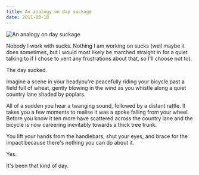 ```yaml
---
title: An analogy on day suckage
date: 2011-08-18
---
```


![An analogy on day suckage](https://source.unsplash.com/di8ognBauG0/1600x900)

Nobody I work with sucks. Nothing I am working on sucks (well maybe it does sometimes, but I would most likely be marched straight in for a quiet talking to if I chose to vent any frustrations about that, so I'll choose not to).

The day sucked.

Imagine a scene in your headyou're peacefully riding your bicycle past a field full of wheat, gently blowing in the wind as you whistle along a quiet country lane shaded by poplars.

All of a sudden you hear a twanging sound, followed by a distant rattle. It takes you a few moments to realise it was a spoke falling from your wheel. Before you know it ten more have scattered across the country lane and the bicycle is now careering inevitably towards a thick tree trunk.

You lift your hands from the handlebars, shut your eyes, and brace for the impact because there's nothing you can do about it.

Yes.

It's been that kind of day.